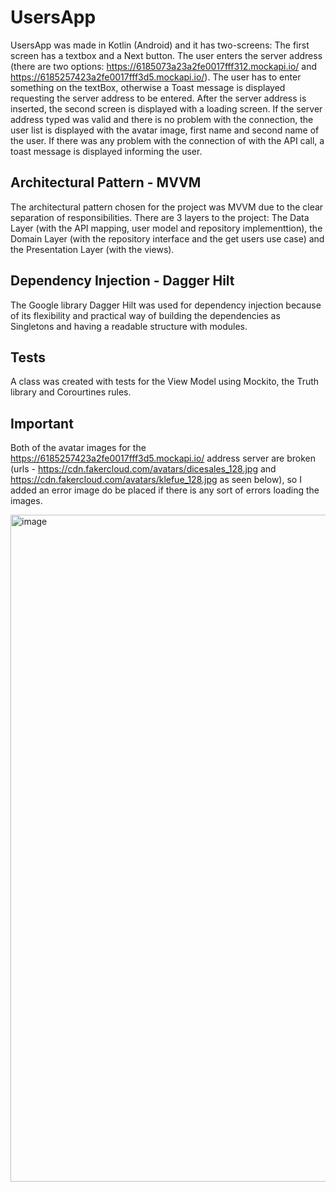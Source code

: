 # UsersApp

UsersApp was made in Kotlin (Android) and it has two-screens: The first screen has a textbox and a Next button. The user enters the server address (there are two options: https://6185073a23a2fe0017fff312.mockapi.io/ and https://6185257423a2fe0017fff3d5.mockapi.io/). The user has to enter something on the textBox, otherwise a Toast message is displayed requesting the server address to be entered. After the server address is inserted, the second screen is displayed with a loading screen. If the server address typed was valid and there is no problem with the connection, the user list is displayed with the avatar image, first name and second name of the user. If there was any problem with the connection of with the API call, a toast message is displayed informing the user. 

## Architectural Pattern - MVVM
The architectural pattern chosen for the project was MVVM due to the clear separation of responsibilities. There are 3 layers to the project: The Data Layer (with the API mapping, user model and repository implementtion), the Domain Layer (with the repository interface and the get users use case) and the Presentation Layer (with the views). 

## Dependency Injection - Dagger Hilt
The Google library Dagger Hilt was used for dependency injection because of its flexibility and practical way of building the dependencies as Singletons and having a readable structure with modules.

## Tests
A class was created with tests for the View Model using Mockito, the Truth library and Corourtines rules.

## Important
Both of the avatar images for the https://6185257423a2fe0017fff3d5.mockapi.io/ address server are broken (urls - https://cdn.fakercloud.com/avatars/dicesales_128.jpg and https://cdn.fakercloud.com/avatars/klefue_128.jpg as seen below), so I added an error image do be placed if there is any sort of errors loading the images.

<img width="1067" alt="image" src="https://user-images.githubusercontent.com/69281497/221305492-292e8ce9-7eb6-43d5-89c6-4c5ac51d514f.png">

